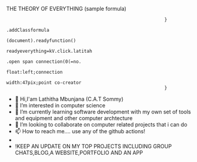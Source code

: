 THE THEORY OF EVERYTHING (sample formula)
                                                              
                                                               }
                                                                 .addClassformula
                                                                      (document).readyfunction()
                                                                      readyeverything=kV.click.latitah
                                                                      .open span connection(0(=no.
                                                                      float:left;connection
                                                                      width:47pix;point co-creator
                                                               }
- 👋 Hi,I'am Lathitha Mbunjana (C.A.T Sommy)
- 👀 I’m interested in computer science
- 🌱 I’m currently learning software development with my own set of tools and equipment and   other computer archtecture
- 💞️ I’m looking to collaborate on computer related projects that i can do 
- 📫 How to reach me.... use any of the github actions!
- 
- !KEEP AN UPDATE ON MY TOP PROJECTS INCLUDING GROUP CHATS,BLOG,A WEBSITE,PORTFOLIO AND AN APP 
<!---
lathitha-dev/lathitha-dev is a ✨ special ✨ repository because its `README.md` (this file) appears on your GitHub profile.
You can click the Preview link to take a look at your changes.
--->
